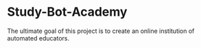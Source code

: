# Study-Bot-Academy
The ultimate goal of this project is to create an online institution of automated educators.

